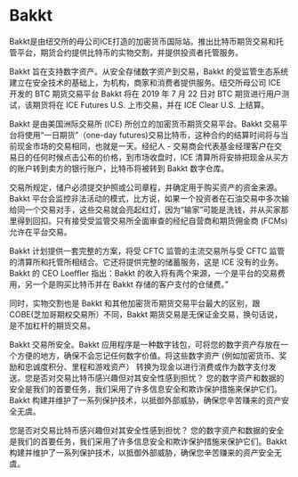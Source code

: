 # Bakkt

Bakkt是由纽交所的母公司ICE打造的加密货币国际站。推出比特币期货交易和托管平台，期货合约提供比特币的实物交割，并提供投资者托管服务。

Bakkt 旨在支持数字资产。从安全存储数字资产到交易，Bakkt 的受监管生态系统建立在安全技术的基础上，为机构，商家和消费者提供服务。纽交所母公司 ICE 开发的 BTC 期货交易平台 Bakkt 将在 2019 年 7 月 22 日对 BTC 期货进行用户测试，该期货将在 ICE Futures U.S. 上市交易，并在 ICE Clear U.S. 上结算。

Bakkt 是由美国洲际交易所 (ICE) 所创立的加密货币期货交易平台。Bakkt 交易平台将使用“一日期货”（one-day futures)交易比特币，这种合约的结算时间将与当前现金市场的交易相同，也就是一天。经纪人 - 交易商会代表基金经理客户在交易日的任何时候点击公布的价格，到市场收盘时，ICE 清算所将安排把现金从买方的账户转到卖方的银行账户，比特币将被转到 Bakkt 数字仓库。

交易所规定，储户必须提交护照或公司章程，并确定用于购买资产的资金来源。Bakkt 平台会监控非法活动的模式，比方说，如果一个投资者在石油交易中多次输给同一个交易对手，这些交易就会亮起红灯，因为“输家”可能是洗钱，并从买家那里得到回扣。只有接受受监管交易所全面审查的经纪自营商和期货佣金商 (FCMs) 允许在平台交易。

Bakkt 计划提供一套完整的方案，将受 CFTC 监管的主流交易所与受 CFTC 监管的清算所和托管所相结合。它还将提供完整的储蓄服务，这是 ICE 没有的业务。Bakkt 的 CEO Loeffler 指出：Bakkt 的收入将有两个来源，一个是平台的交易费用，另一个是购买比特币并在 Bakkt 存储的客户支付的仓储费。”

同时，实物交割也是 Bakkt 和其他加密货币期货交易平台最大的区别，跟 COBE(芝加哥期权交易所）不同，Bakkt 期货交易是无保证金交易，换句话说，是不加杠杆的期货交易。

Bakkt 交易所安全。Bakkt 应用程序是一种数字钱包，可将您的数字资产存放在一个方便的地方，确保不会忘记任何数字价值。将这些数字资产 (例如加密货币、奖励和忠诚度积分、里程和游戏资产） 转换为现金以进行消费或作为数字支付发送。您是否对交易比特币感兴趣但对其安全性感到担忧？ 您的数字资产和数据的安全是我们的首要任务，我们采用了许多信息安全和欺诈保护措施来保护它们。Bakkt 构建并维护了一系列保护技术，以抵御外部威胁，确保您辛苦赚来的资产安全无虞。

您是否对交易比特币感兴趣但对其安全性感到担忧？ 您的数字资产和数据的安全是我们的首要任务，我们采用了许多信息安全和欺诈保护措施来保护它们。Bakkt 构建并维护了一系列保护技术，以抵御外部威胁，确保您辛苦赚来的资产安全无虞。
